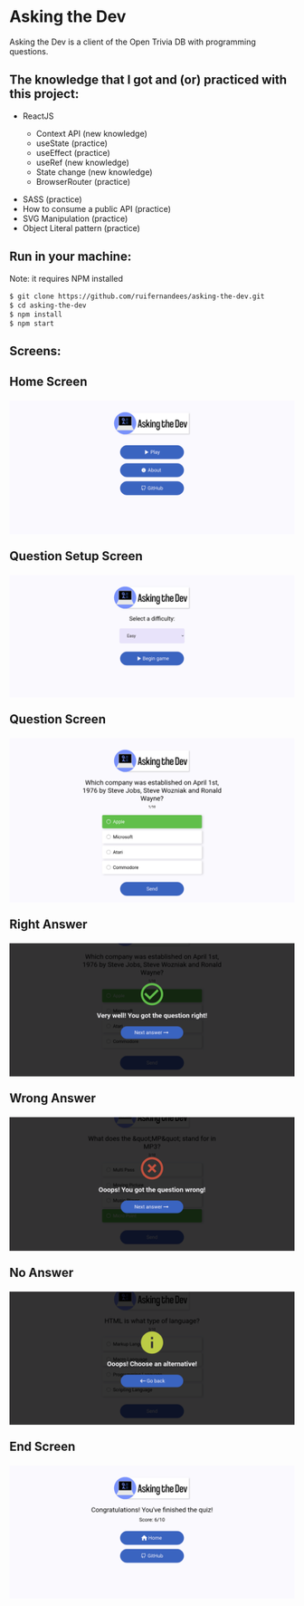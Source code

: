 <h1>Asking the Dev</h1>

<p>Asking the Dev is a client of the Open Trivia DB with programming questions.</p>

<h2>The knowledge that I got and (or) practiced with this project:</h2>
<ul>
    <li>
        <p>ReactJS</p>
        <ul>
            <li>Context API (new knowledge)</li>
            <li>useState (practice)</li>
            <li>useEffect (practice)</li>
            <li>useRef (new knowledge)</li>
            <li>State change (new knowledge)</li>
            <li>BrowserRouter (practice)</li>
        </ul>
    </li>    
</ul>

<ul>
    <li>SASS (practice)</li>
    <li>How to consume a public API (practice)</li>
    <li>SVG Manipulation (practice)</li>
    <li>Object Literal pattern (practice)</li>
</ul>

<h2>Run in your machine:</h2>
<p>Note: it requires NPM installed</p>

```console
$ git clone https://github.com/ruifernandees/asking-the-dev.git
$ cd asking-the-dev
$ npm install
$ npm start
```

<h2>Screens:<h2>

<div>
    <p>Home Screen</p>
    <img src="public/prints/home-screen.png" alt="Home Screen">
</div>

<div>
    <p>Question Setup Screen</p>
    <img src="public/prints/question-config.png" alt="Question Setup Screen">
</div>

<div>
    <p>Question Screen</p>
    <img src="public/prints/question.png" alt="Question Screen">
</div>

<div>
    <p>Right Answer</p>
    <img src="public/prints/right-answer.png" alt="Right Answer Screen">
</div>

<div>
    <p>Wrong Answer</p>
    <img src="public/prints/wrong-answer.png" alt="Wrong Answer Screen">
</div>

<div>
    <p>No Answer</p>
    <img src="public/prints/no-answer.png" alt="No Answer Screen">
</div>

<div>
    <p>End Screen</p>
    <img src="public/prints/end-screen.png" alt="Home Screen">
</div>


